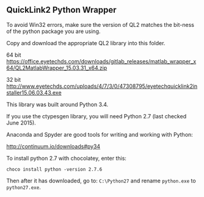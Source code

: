 QuickLink2 Python Wrapper
----------------

To avoid Win32 errors, make sure the version of QL2 matches the bit-ness of the python package you are using.

Copy and download the appropriate QL2 library into this folder.

64 bit https://office.eyetechds.com/downloads/gitlab_releases/matlab_wrapper_x64/QL2MatlabWrapper_15.03.31_x64.zip

32 bit http://www.eyetechds.com/uploads/4/7/3/0/47308795/eyetechquicklink2installer15.06.03.43.exe

This library was built around Python 3.4.

If you use the ctypesgen library, you will need Python 2.7 (last checked June 2015).

Anaconda and Spyder are good tools for writing and working with Python:

http://continuum.io/downloads#py34

To install python 2.7 with chocolatey, enter this:

    choco install python -version 2.7.6

Then after it has downloaded, go to: `C:\Python27` and rename `python.exe` to `python27.exe`.

